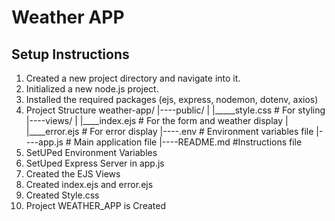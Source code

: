 # Weather APP

## Setup Instructions
1. Created a new project directory and navigate into it.
2. Initialized a new node.js project.
3. Installed the required packages (ejs, express, nodemon, dotenv, axios)
4. Project Structure
   weather-app/
   |----public/
   |    |_____style.css # For styling
   |----views/
   |    |____index.ejs # For the form and weather display
   |     |____error.ejs # For error display
   |----.env # Environment variables file
   |----app.js # Main application file
   |----README.md #Instructions file
5. SetUPed Environment Variables
6. SetUped Express Server in app.js
7. Created the EJS Views
8. Created index.ejs and error.ejs
9. Created Style.css
10. Project WEATHER_APP is Created
